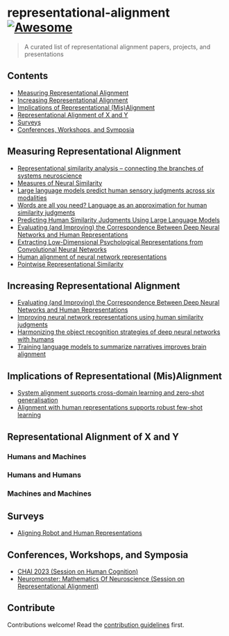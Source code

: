 # representational-alignment [![Awesome](https://awesome.re/badge.svg)](https://awesome.re)

> A curated list of representational alignment papers, projects, and presentations


## Contents

- [Measuring Representational Alignment](#Measuring-Representational-Alignment)
- [Increasing Representational Alignment](#Increasing-Representational-Alignment)
- [Implications of Representational (Mis)Alignment](#Implications-of-Representational-(Mis)Alignment)
- [Representational Alignment of X and Y](#Representational-Alignment-of-X-and-Y)
- [Surveys](#Surveys)
- [Conferences, Workshops, and Symposia](#Conferences-Workshops-and-Symposia)


## Measuring Representational Alignment

- [Representational similarity analysis – connecting the branches of systems neuroscience](https://www.frontiersin.org/articles/10.3389/neuro.06.004.2008/full?utm_source=FW)
- [Measures of Neural Similarity](https://link.springer.com/article/10.1007/s42113-019-00068-5)
- [Large language models predict human sensory judgments across six modalities](https://arxiv.org/abs/2302.01308)
- [Words are all you need? Language as an approximation for human similarity judgments](https://openreview.net/forum?id=O-G91-4cMdv)
- [Predicting Human Similarity Judgments Using Large Language Models](https://arxiv.org/abs/2202.04728)
- [Evaluating (and Improving) the Correspondence Between Deep Neural Networks and Human Representations](https://onlinelibrary.wiley.com/doi/full/10.1111/cogs.12670)
- [Extracting Low-Dimensional Psychological Representations from Convolutional Neural Networks](https://onlinelibrary.wiley.com/doi/abs/10.1111/cogs.13226)
- [Human alignment of neural network representations](https://openreview.net/forum?id=ReDQ1OUQR0X)
- [Pointwise Representational Similarity](https://arxiv.org/abs/2305.19294)


## Increasing Representational Alignment

- [Evaluating (and Improving) the Correspondence Between Deep Neural Networks and Human Representations](https://onlinelibrary.wiley.com/doi/full/10.1111/cogs.12670)
- [Improving neural network representations using human similarity judgments](https://arxiv.org/abs/2306.04507)
- [Harmonizing the object recognition strategies of deep neural networks with humans](https://proceedings.neurips.cc/paper_files/paper/2022/hash/3d681cc4487b97c08e5aa67224dd74f2-Abstract-Conference.html)
- [Training language models to summarize narratives improves brain alignment](https://arxiv.org/abs/2212.10898)

## Implications of Representational (Mis)Alignment

- [System alignment supports cross-domain learning and zero-shot generalisation](https://www.sciencedirect.com/science/article/pii/S0010027722001883)
- [Alignment with human representations supports robust few-shot learning](https://arxiv.org/abs/2301.11990)


## Representational Alignment of X and Y
### Humans and Machines

### Humans and Humans

### Machines and Machines

## Surveys
- [Aligning Robot and Human Representations](https://arxiv.org/abs/2302.01928)

## Conferences, Workshops, and Symposia
- [CHAI 2023 (Session on Human Cognition)](https://humancompatible.ai/chai2023/)
- [Neuromonster: Mathematics Of Neuroscience (Session on Representational Alignment)](https://www.neuromonster.org/)

## Contribute

Contributions welcome! Read the [contribution guidelines](contributing.md) first.
